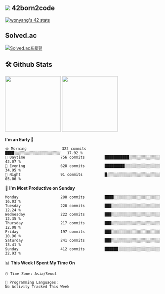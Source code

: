 
## <img src="https://img.shields.io/badge/-000000?style=flat&logo=42&logoColor=white"> 42born2code
[![wonyang's 42 stats](https://badge42.vercel.app/api/v2/cl5nhe5b6007809kydha7ht42/stats?cursusId=21&coalitionId=88)](https://profile.intra.42.fr/users/wonyang)

## Solved.ac
[![Solved.ac프로필](http://mazassumnida.wtf/api/v2/generate_badge?boj=bennyws)](https://solved.ac/bennyws)

## 🛠️ Github Stats
<p>
  <img height="180em" src="https://github-readme-stats-veggie-garden.vercel.app/api?username=gemstoneyang&show_icons=true&include_all_commits=true&bg_color=30,e96443,904e95&title_color=fff&text_color=fff">
  <img height="180em" src="https://github-readme-stats-veggie-garden.vercel.app/api/top-langs/?username=gemstoneyang&layout=compact&bg_color=30,e96443,904e95&title_color=fff&text_color=fff">
</p>

<!--START_SECTION:waka-->
**I'm an Early 🐤** 

```text
🌞 Morning                322 commits         ████░░░░░░░░░░░░░░░░░░░░░   17.92 % 
🌆 Daytime                756 commits         ███████████░░░░░░░░░░░░░░   42.07 % 
🌃 Evening                628 commits         █████████░░░░░░░░░░░░░░░░   34.95 % 
🌙 Night                  91 commits          █░░░░░░░░░░░░░░░░░░░░░░░░   05.06 % 
```
📅 **I'm Most Productive on Sunday** 

```text
Monday                   288 commits         ████░░░░░░░░░░░░░░░░░░░░░   16.03 % 
Tuesday                  220 commits         ███░░░░░░░░░░░░░░░░░░░░░░   12.24 % 
Wednesday                222 commits         ███░░░░░░░░░░░░░░░░░░░░░░   12.35 % 
Thursday                 217 commits         ███░░░░░░░░░░░░░░░░░░░░░░   12.08 % 
Friday                   197 commits         ███░░░░░░░░░░░░░░░░░░░░░░   10.96 % 
Saturday                 241 commits         ███░░░░░░░░░░░░░░░░░░░░░░   13.41 % 
Sunday                   412 commits         ██████░░░░░░░░░░░░░░░░░░░   22.93 % 
```


📊 **This Week I Spent My Time On** 

```text
🕑︎ Time Zone: Asia/Seoul

💬 Programming Languages: 
No Activity Tracked This Week
```


<!--END_SECTION:waka-->
